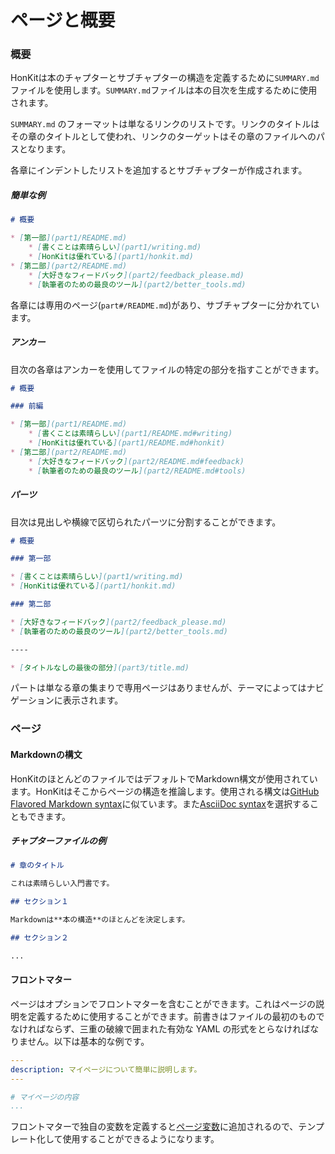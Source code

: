 # ページと概要

### 概要

HonKitは本のチャプターとサブチャプターの構造を定義するために`SUMMARY.md`ファイルを使用します。`SUMMARY.md`ファイルは本の目次を生成するために使用されます。

`SUMMARY.md` のフォーマットは単なるリンクのリストです。リンクのタイトルはその章のタイトルとして使われ、リンクのターゲットはその章のファイルへのパスとなります。

各章にインデントしたリストを追加するとサブチャプターが作成されます。

##### 簡単な例

```markdown
# 概要

* [第一部](part1/README.md)
    * [書くことは素晴らしい](part1/writing.md)
    * [HonKitは優れている](part1/honkit.md)
* [第二部](part2/README.md)
    * [大好きなフィードバック](part2/feedback_please.md)
    * [執筆者のための最良のツール](part2/better_tools.md)
```

各章には専用のページ(`part#/README.md`)があり、サブチャプターに分かれています。

##### アンカー

目次の各章はアンカーを使用してファイルの特定の部分を指すことができます。

```markdown
# 概要

### 前編

* [第一部](part1/README.md)
    * [書くことは素晴らしい](part1/README.md#writing)
    * [HonKitは優れている](part1/README.md#honkit)
* [第二部](part2/README.md)
    * [大好きなフィードバック](part2/README.md#feedback)
    * [執筆者のための最良のツール](part2/README.md#tools)
```


##### パーツ

目次は見出しや横線で区切られたパーツに分割することができます。

```markdown
# 概要

### 第一部

* [書くことは素晴らしい](part1/writing.md)
* [HonKitは優れている](part1/honkit.md)

### 第二部

* [大好きなフィードバック](part2/feedback_please.md)
* [執筆者のための最良のツール](part2/better_tools.md)

----

* [タイトルなしの最後の部分](part3/title.md)
```

パートは単なる章の集まりで専用ページはありませんが、テーマによってはナビゲーションに表示されます。

### ページ

#### Markdownの構文

HonKitのほとんどのファイルではデフォルトでMarkdown構文が使用されています。HonKitはそこからページの構造を推論します。使用される構文は[GitHub Flavored Markdown syntax](https://guides.github.com/features/mastering-markdown/)に似ています。また[AsciiDoc syntax](asciidoc.md)を選択することもできます。

##### チャプターファイルの例

``` markdown
# 章のタイトル

これは素晴らしい入門書です。

## セクション１

Markdownは**本の構造**のほとんどを決定します。

## セクション２

...

```

#### フロントマター

ページはオプションでフロントマターを含むことができます。これはページの説明を定義するために使用することができます。前書きはファイルの最初のものでなければならず、三重の破線で囲まれた有効な YAML の形式をとらなければなりません。以下は基本的な例です。

```yaml
---
description: マイページについて簡単に説明します。
---

# マイページの内容
...
```

フロントマターで独自の変数を定義すると[ページ変数](templating/variables.md)に追加されるので、テンプレート化して使用することができるようになります。
